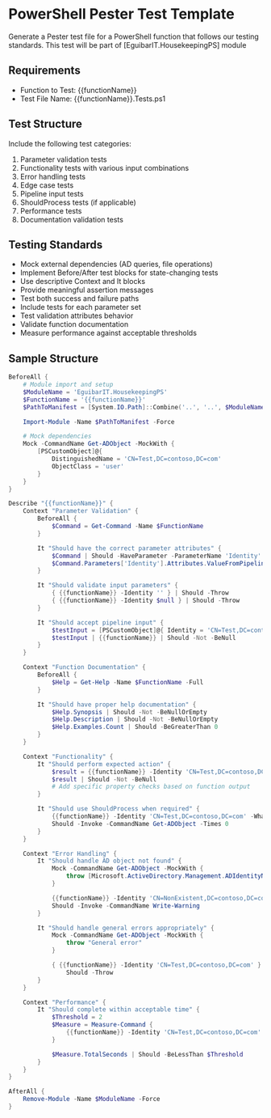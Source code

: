 ﻿# PowerShell Pester Test Template

Generate a Pester test file for a PowerShell function that follows our testing standards. This test will be part of [EguibarIT.HousekeepingPS] module

## Requirements

- Function to Test: {{functionName}}
- Test File Name: {{functionName}}.Tests.ps1

<!-- The following metadata will help Copilot better understand the purpose and usage of this template -->
<!-- Copilot:metadata
{
  "templateType": "pesterTest",
  "moduleContext": "EguibarIT.HousekeepingPS",
  "placeholders": [
    {
      "name": "functionName",
      "description": "The name of the PowerShell function being tested"
    }
  ]
}
Copilot:metadata -->

## Test Structure

Include the following test categories:

1. Parameter validation tests
2. Functionality tests with various input combinations
3. Error handling tests
4. Edge case tests
5. Pipeline input tests
6. ShouldProcess tests (if applicable)
7. Performance tests
8. Documentation validation tests

## Testing Standards

- Mock external dependencies (AD queries, file operations)
- Implement Before/After test blocks for state-changing tests
- Use descriptive Context and It blocks
- Provide meaningful assertion messages
- Test both success and failure paths
- Include tests for each parameter set
- Test validation attributes behavior
- Validate function documentation
- Measure performance against acceptable thresholds

## Sample Structure

```powershell
BeforeAll {
    # Module import and setup
    $ModuleName = 'EguibarIT.HousekeepingPS'
    $FunctionName = '{{functionName}}'
    $PathToManifest = [System.IO.Path]::Combine('..', '..', $ModuleName, "$ModuleName.psd1")

    Import-Module -Name $PathToManifest -Force

    # Mock dependencies
    Mock -CommandName Get-ADObject -MockWith {
        [PSCustomObject]@{
            DistinguishedName = 'CN=Test,DC=contoso,DC=com'
            ObjectClass = 'user'
        }
    }
}

Describe "{{functionName}}" {
    Context "Parameter Validation" {
        BeforeAll {
            $Command = Get-Command -Name $FunctionName
        }

        It "Should have the correct parameter attributes" {
            $Command | Should -HaveParameter -ParameterName 'Identity' -Mandatory
            $Command.Parameters['Identity'].Attributes.ValueFromPipeline | Should -BeTrue
        }

        It "Should validate input parameters" {
            { {{functionName}} -Identity '' } | Should -Throw
            { {{functionName}} -Identity $null } | Should -Throw
        }

        It "Should accept pipeline input" {
            $testInput = [PSCustomObject]@{ Identity = 'CN=Test,DC=contoso,DC=com' }
            $testInput | {{functionName}} | Should -Not -BeNull
        }
    }

    Context "Function Documentation" {
        BeforeAll {
            $Help = Get-Help -Name $FunctionName -Full
        }

        It "Should have proper help documentation" {
            $Help.Synopsis | Should -Not -BeNullOrEmpty
            $Help.Description | Should -Not -BeNullOrEmpty
            $Help.Examples.Count | Should -BeGreaterThan 0
        }
    }

    Context "Functionality" {
        It "Should perform expected action" {
            $result = {{functionName}} -Identity 'CN=Test,DC=contoso,DC=com'
            $result | Should -Not -BeNull
            # Add specific property checks based on function output
        }

        It "Should use ShouldProcess when required" {
            {{functionName}} -Identity 'CN=Test,DC=contoso,DC=com' -WhatIf
            Should -Invoke -CommandName Get-ADObject -Times 0
        }
    }

    Context "Error Handling" {
        It "Should handle AD object not found" {
            Mock -CommandName Get-ADObject -MockWith {
                throw [Microsoft.ActiveDirectory.Management.ADIdentityNotFoundException]::new()
            }

            {{functionName}} -Identity 'CN=NonExistent,DC=contoso,DC=com' -ErrorAction SilentlyContinue
            Should -Invoke -CommandName Write-Warning
        }

        It "Should handle general errors appropriately" {
            Mock -CommandName Get-ADObject -MockWith {
                throw "General error"
            }

            { {{functionName}} -Identity 'CN=Test,DC=contoso,DC=com' } |
                Should -Throw
        }
    }

    Context "Performance" {
        It "Should complete within acceptable time" {
            $Threshold = 2
            $Measure = Measure-Command {
                {{functionName}} -Identity 'CN=Test,DC=contoso,DC=com'
            }

            $Measure.TotalSeconds | Should -BeLessThan $Threshold
        }
    }
}

AfterAll {
    Remove-Module -Name $ModuleName -Force
}
```

`````markdown
